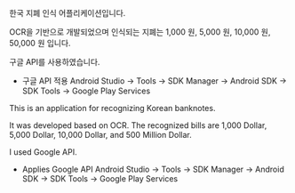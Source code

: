 한국 지폐 인식 어플리케이션입니다.

OCR을 기반으로 개발되었으며
인식되는 지폐는 1,000 원, 5,000 원, 10,000 원, 50,000 원 입니다.

구글 API를 사용하였습니다.

* 구글 API 적용
Android Studio -> Tools -> SDK Manager -> Android SDK -> SDK Tools -> Google Play Services 


This is an application for recognizing Korean banknotes.

It was developed based on OCR.
The recognized bills are 1,000 Dollar, 5,000 Dollar, 10,000 Dollar, and 500 Million Dollar.

I used Google API.

* Applies Google API
Android Studio -> Tools -> SDK Manager -> Android SDK -> SDK Tools -> Google Play Services
